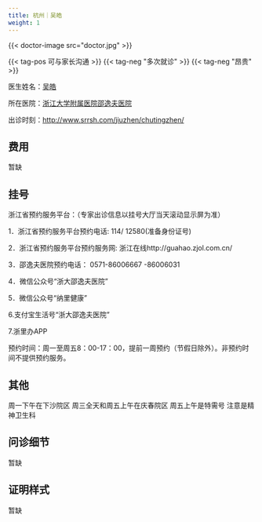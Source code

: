 ```yaml
---
title: 杭州｜吴皓
weight: 1
---
```


{{< doctor-image src="doctor.jpg" >}}

{{< tag-pos 可与家长沟通 >}} {{< tag-neg "多次就诊" >}} {{< tag-neg "昂贵" >}}

医生姓名：[吴皓](http://www.srrsh.com/jiuzheng/professional/detail221.html)

所在医院：[浙江大学附属医院邵逸夫医院](http://www.srrsh.com/)

出诊时刻：<http://www.srrsh.com/jiuzhen/chutingzhen/>

## 费用

暂缺

## 挂号

浙江省预约服务平台：（专家出诊信息以挂号大厅当天滚动显示屏为准）

1．浙江省预约服务平台预约电话:   114/ 12580(准备身份证号)

2．浙江省预约服务平台预约服务网:  浙江在线http://guahao.zjol.com.cn/

3．邵逸夫医院预约电话：  0571-86006667 -86006031 

4．微信公众号“浙大邵逸夫医院”

5．微信公众号“纳里健康”

6.支付宝生活号“浙大邵逸夫医院”

7.浙里办APP

预约时间：周一至周五8：00-17：00，提前一周预约（节假日除外）。非预约时间不提供预约服务。

## 其他

周一下午在下沙院区 周三全天和周五上午在庆春院区 周五上午是特需号 注意是精神卫生科

## 问诊细节

暂缺

## 证明样式

暂缺

